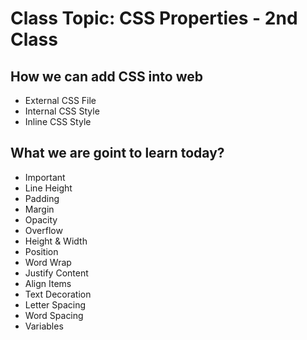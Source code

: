 # Class Topic: CSS Properties - 2nd Class

## How we can add CSS into web
  - External CSS File
  - Internal CSS Style
  - Inline CSS Style

## What we are goint to learn today?
  - Important
  - Line Height
  - Padding 
  - Margin
  - Opacity
  - Overflow
  - Height & Width
  - Position
  - Word Wrap
  - Justify Content
  - Align Items
  - Text Decoration
  - Letter Spacing
  - Word Spacing
  - Variables